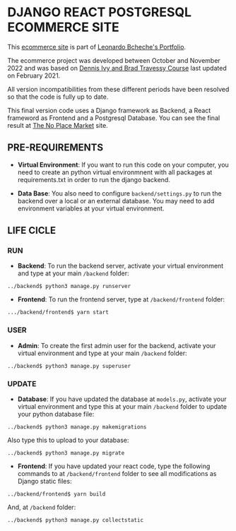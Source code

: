 # DJANGO REACT POSTGRESQL ECOMMERCE SITE

This [ecommerce site](https://thenoplacemarket.herokuapp.com/) is part of [Leonardo Bcheche's Portfolio](https://github.com/LBcheche). 

The ecommerce project was developed between October and November 2022 and was based on [Dennis Ivy and Brad Travessy Course](https://www.udemy.com/course/django-with-react-an-ecommerce-website/?src=sac&kw=django+react+e) last updated on February 2021.

All version incompatibilities from these different periods have been resolved so that the code is fully up to date.

This final version code uses a Django framework as Backend, a React frameword as Frontend and a Postgresql Database. You can see the final result at [The No Place Market](https://thenoplacemarket.herokuapp.com/) site.

## PRE-REQUIREMENTS

- **Virtual Environment**: If you want to run this code on your computer, you need to create an python virtual environmnent with all packages at requirements.txt in order to run the django backend. 

- **Data Base**: You also need to configure `backend/settings.py` to run the backend over a local or an external database. You may need to add environment variables at your virtual environment. 

## LIFE CICLE

### RUN

- **Backend**: To run the backend server, activate your virtual environment and type at your main `/backend` folder:
``` 
../backend$ python3 manage.py runserver
``` 

- **Frontend**: To run the frontend server, type at `/backend/frontend` folder:
```
.../backend/frontend$ yarn start
``` 

### USER

- **Admin**: To create the first admin user for the backend, activate your virtual environment and type at your main `/backend` folder:
```
../backend$ python3 manage.py superuser
``` 

### UPDATE

- **Database**: If you have updated the database at `models.py`, activate your virtual environment and type this at your main `/backend` folder to update your python database file:
```
../backend$ python3 manage.py makemigrations
``` 
Also type this to upload to your database:

```
../backend$ python3 manage.py migrate
``` 

- **Frontend**: If you have updated your react code, type the following commands to at `/backend/frontend` folder to see all modifications as Django static files:
```
../backend/frontend$ yarn build
``` 
And, at `/backend` folder:

```
../backend$ python3 manage.py collectstatic

``` 